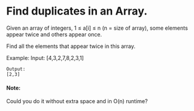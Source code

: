 # Find duplicates in an Array.

Given an array of integers, 1 ≤ a[i] ≤ n (n = size of array), some elements appear twice and others appear once.

Find all the elements that appear twice in this array.


Example:
	Input:
	[4,3,2,7,8,2,3,1]

	Output:
	[2,3]

#### Note:
Could you do it without extra space and in O(n) runtime?